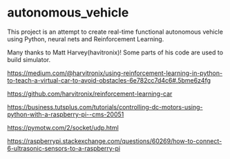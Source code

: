 # autonomous_vehicle
This project is an attempt to create real-time functional autonomous vehicle using Python, neural nets and Reinforcement Learning.

Many thanks to Matt Harvey(havitronix)! Some parts of his code are used to build simulator.

https://medium.com/@harvitronix/using-reinforcement-learning-in-python-to-teach-a-virtual-car-to-avoid-obstacles-6e782cc7d4c6#.5bme6z4fg

https://github.com/harvitronix/reinforcement-learning-car

https://business.tutsplus.com/tutorials/controlling-dc-motors-using-python-with-a-raspberry-pi--cms-20051

https://pymotw.com/2/socket/udp.html

https://raspberrypi.stackexchange.com/questions/60269/how-to-connect-6-ultrasonic-sensors-to-a-raspberry-pi


